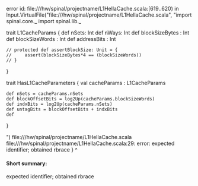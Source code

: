 error id: file://<WORKSPACE>/hw/spinal/projectname/L1HellaCache.scala:[619..620) in Input.VirtualFile("file://<WORKSPACE>/hw/spinal/projectname/L1HellaCache.scala", "import spinal.core._
import spinal.lib._


trait L1CacheParams {
    def nSets:              Int
    def nWays:              Int
    def blockSizeBytes :    Int
    def blockSizeWords :    Int 
    def addressBits :       Int
    

    // protected def assertBlockSize: Unit = {
    //     assert(blockSizeBytes*4 == (blockSizeWords))
    // }
}

trait HasL1CacheParameters {
    val cacheParams : L1CacheParams
    
    def nSets = cacheParams.nSets
    def blockOffsetBits = log2Up(cacheParams.blockSizeWords)
    def indxBits = log2Up(cacheParams.nSets)
    def untagBits = blockOffsetBits + indxBits
    def

    

}

")
file://<WORKSPACE>/hw/spinal/projectname/L1HellaCache.scala
file://<WORKSPACE>/hw/spinal/projectname/L1HellaCache.scala:29: error: expected identifier; obtained rbrace
}
^
#### Short summary: 

expected identifier; obtained rbrace